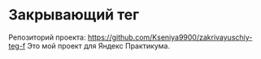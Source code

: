 # Закрывающий тег

Репозиторий проекта: https://github.com/Kseniya9900/zakrivayuschiy-teg-f
Это мой проект для Яндекс Практикума.
